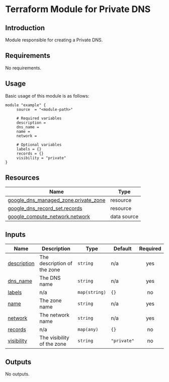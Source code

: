 # Terraform Module for Private DNS

## Introduction

Module responsible for creating a Private DNS.

<!-- BEGIN_AUTOMATED_TF_DOCS_BLOCK -->
## Requirements

No requirements.
## Usage
Basic usage of this module is as follows:
```hcl
module "example" {
	 source  = "<module-path>"

	 # Required variables
	 description = 
	 dns_name = 
	 name = 
	 network = 

	 # Optional variables
	 labels = {}
	 records = {}
	 visibility = "private"
}
```
## Resources

| Name | Type |
|------|------|
| [google_dns_managed_zone.private_zone](https://registry.terraform.io/providers/hashicorp/google/latest/docs/resources/dns_managed_zone) | resource |
| [google_dns_record_set.records](https://registry.terraform.io/providers/hashicorp/google/latest/docs/resources/dns_record_set) | resource |
| [google_compute_network.network](https://registry.terraform.io/providers/hashicorp/google/latest/docs/data-sources/compute_network) | data source |
## Inputs

| Name | Description | Type | Default | Required |
|------|-------------|------|---------|:--------:|
| <a name="input_description"></a> [description](#input\_description) | The description of the zone | `string` | n/a | yes |
| <a name="input_dns_name"></a> [dns\_name](#input\_dns\_name) | The DNS name | `string` | n/a | yes |
| <a name="input_labels"></a> [labels](#input\_labels) | n/a | `map(string)` | `{}` | no |
| <a name="input_name"></a> [name](#input\_name) | The zone name | `string` | n/a | yes |
| <a name="input_network"></a> [network](#input\_network) | The network name | `string` | n/a | yes |
| <a name="input_records"></a> [records](#input\_records) | n/a | `map(any)` | `{}` | no |
| <a name="input_visibility"></a> [visibility](#input\_visibility) | The visibility of the zone | `string` | `"private"` | no |
## Outputs

No outputs.
<!-- END_AUTOMATED_TF_DOCS_BLOCK -->